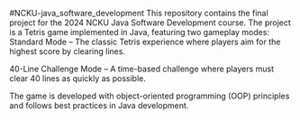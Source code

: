 #NCKU-java_software_development
This repository contains the final project for the 2024 NCKU Java Software Development course. The project is a Tetris game implemented in Java, featuring two gameplay modes:
Standard Mode – The classic Tetris experience where players aim for the highest score by clearing lines.

40-Line Challenge Mode – A time-based challenge where players must clear 40 lines as quickly as possible.

The game is developed with object-oriented programming (OOP) principles and follows best practices in Java development.

